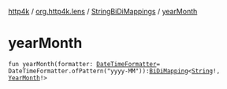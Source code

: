 [http4k](../../index.md) / [org.http4k.lens](../index.md) / [StringBiDiMappings](index.md) / [yearMonth](./year-month.md)

# yearMonth

`fun yearMonth(formatter: `[`DateTimeFormatter`](https://docs.oracle.com/javase/9/docs/api/java/time/format/DateTimeFormatter.html)` = DateTimeFormatter.ofPattern("yyyy-MM")): `[`BiDiMapping`](../-bi-di-mapping/index.md)`<`[`String`](https://kotlinlang.org/api/latest/jvm/stdlib/kotlin/-string/index.html)`!, `[`YearMonth`](https://docs.oracle.com/javase/9/docs/api/java/time/YearMonth.html)`!>`